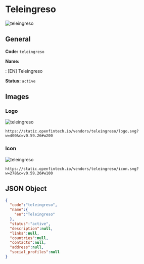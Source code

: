 
# Teleingreso 
![teleingreso](https://static.openfintech.io/vendors/teleingreso/logo.svg?w=400&c=v0.59.26#w200)  

## General 
 
**Code:** `teleingreso` 
 
**Name:** 
 
:	[EN] Teleingreso 
 
**Status:** `active` 
 

## Images 

### Logo 
 
![teleingreso](https://static.openfintech.io/vendors/teleingreso/logo.svg?w=400&c=v0.59.26#w200)  

```
https://static.openfintech.io/vendors/teleingreso/logo.svg?w=400&c=v0.59.26#w200
```  

### Icon 
 
![teleingreso](https://static.openfintech.io/vendors/teleingreso/icon.svg?w=278&c=v0.59.26#w100)  

```
https://static.openfintech.io/vendors/teleingreso/icon.svg?w=278&c=v0.59.26#w100
```  

## JSON Object 

```json
{
  "code":"teleingreso",
  "name":{
    "en":"Teleingreso"
  },
  "status":"active",
  "description":null,
  "links":null,
  "countries":null,
  "contacts":null,
  "address":null,
  "social_profiles":null
}
```  
